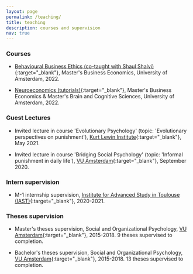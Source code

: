 ```yaml
---
layout: page
permalink: /teaching/
title: teaching
description: courses and supervision
nav: true
---
```


### Courses

- [Behavioural Business Ethics (co-taught with Shaul Shalvi)](https://studiegids.uva.nl/xmlpages/page/2021-2022/zoek-vak/vak/92750){:target="\_blank"}, Master's Business Economics, University of Amsterdam, 2022.

- [Neuroeconomics (tutorials)](https://studiegids.uva.nl/xmlpages/page/2021-2022/zoek-vak/vak/92888){:target="\_blank"}, Master's Business Economics & Master's Brain and Cognitive Sciences, University of Amsterdam, 2022.

### Guest Lectures

- Invited lecture in course 'Evolutionary Psychology' (topic: 'Evolutionary perspectives on punishment'), [Kurt Lewin Institute](https://kurtlewininstituut.nl/){:target="\_blank"}, May 2021.

- Invited lecture in course 'Bridging Social Psychology' (topic: 'Informal punishment in daily life'), [VU Amsterdam](https://www.vupsy.nl/){:target="\_blank"}, September 2020.

### Intern supervision

- M-1 internship supervision, [Institute for Advanced Study in Toulouse (IAST)](https://www.iast.fr/){:target="\_blank"}, 2020-2021.

### Theses supervision

- Master's theses supervision, Social and Organizational Psychology, [VU Amsterdam](https://www.vupsy.nl/){:target="\_blank"}, 2015-2018.
9 theses supervised to completion.

- Bachelor's theses supervision, Social and Organizational Psychology, [VU Amsterdam](https://www.vupsy.nl/){:target="\_blank"}, 2015-2018.
13 theses supervised to completion.

<!--For now, this page is assumed to be a static description of your courses. You can convert it to a collection similar to `_projects/` so that you can have a dedicated page for each course.

Organize your courses by years, topics, or universities, however you like!-->

